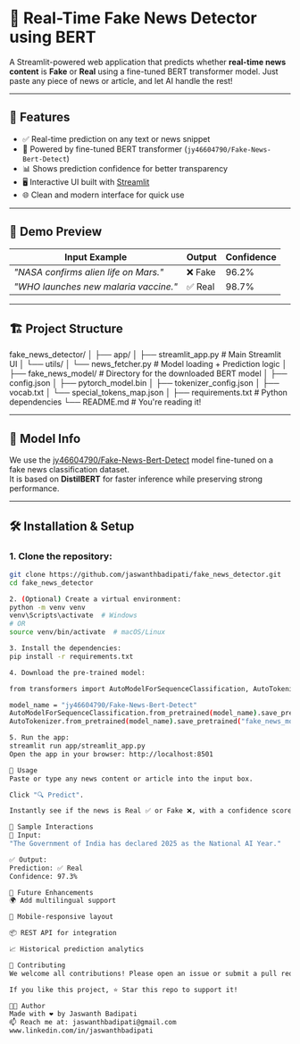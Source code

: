 # 📰 Real-Time Fake News Detector using BERT

A Streamlit-powered web application that predicts whether **real-time news content** is **Fake** or **Real** using a fine-tuned BERT transformer model. Just paste any piece of news or article, and let AI handle the rest!

---

## 🚀 Features

- ✅ Real-time prediction on any text or news snippet  
- 🧠 Powered by fine-tuned BERT transformer (`jy46604790/Fake-News-Bert-Detect`)
- 📊 Shows prediction confidence for better transparency
- 🖥️ Interactive UI built with [Streamlit](https://streamlit.io)
- 🌐 Clean and modern interface for quick use

---

## 📸 Demo Preview

| Input Example                            | Output     | Confidence |
|------------------------------------------|------------|------------|
| _"NASA confirms alien life on Mars."_    | ❌ Fake     | 96.2%      |
| _"WHO launches new malaria vaccine."_    | ✅ Real     | 98.7%      |



---

## 🏗️ Project Structure

fake_news_detector/
│
├── app/
│ ├── streamlit_app.py # Main Streamlit UI
│ └── utils/
│ └── news_fetcher.py # Model loading + Prediction logic
│
├── fake_news_model/ # Directory for the downloaded BERT model
│ ├── config.json
│ ├── pytorch_model.bin
│ ├── tokenizer_config.json
│ ├── vocab.txt
│ └── special_tokens_map.json
│
├── requirements.txt # Python dependencies
└── README.md # You're reading it!


---

## 🧠 Model Info

We use the [jy46604790/Fake-News-Bert-Detect](https://huggingface.co/jy46604790/Fake-News-Bert-Detect) model fine-tuned on a fake news classification dataset.  
It is based on **DistilBERT** for faster inference while preserving strong performance.

---

## 🛠️ Installation & Setup

### 1. Clone the repository:
```bash
git clone https://github.com/jaswanthbadipati/fake_news_detector.git
cd fake_news_detector

2. (Optional) Create a virtual environment:
python -m venv venv
venv\Scripts\activate  # Windows
# OR
source venv/bin/activate  # macOS/Linux

3. Install the dependencies:
pip install -r requirements.txt

4. Download the pre-trained model:

from transformers import AutoModelForSequenceClassification, AutoTokenizer

model_name = "jy46604790/Fake-News-Bert-Detect"
AutoModelForSequenceClassification.from_pretrained(model_name).save_pretrained("fake_news_model")
AutoTokenizer.from_pretrained(model_name).save_pretrained("fake_news_model")

5. Run the app:
streamlit run app/streamlit_app.py
Open the app in your browser: http://localhost:8501

🎯 Usage
Paste or type any news content or article into the input box.

Click "🔍 Predict".

Instantly see if the news is Real ✅ or Fake ❌, with a confidence score.

🌟 Sample Interactions
🔎 Input:
"The Government of India has declared 2025 as the National AI Year."

✅ Output:
Prediction: ✅ Real
Confidence: 97.3%

📌 Future Enhancements
🌍 Add multilingual support

📱 Mobile-responsive layout

📦 REST API for integration

📈 Historical prediction analytics

🤝 Contributing
We welcome all contributions! Please open an issue or submit a pull request.

If you like this project, ⭐ Star this repo to support it!

🧑‍💻 Author
Made with ❤️ by Jaswanth Badipati
📫 Reach me at: jaswanthbadipati@gmail.com
www.linkedin.com/in/jaswanthbadipati
